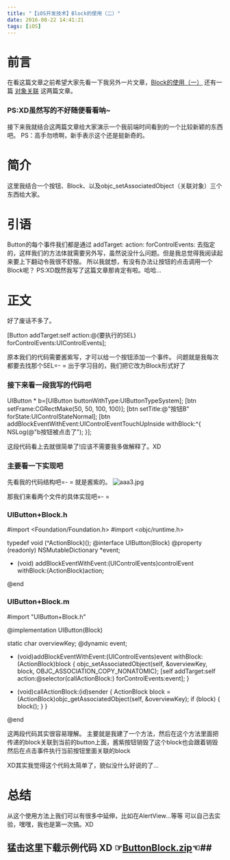 ```yaml
---
title: "【iOS开发技术】Block的使用（二）"
date: 2016-08-22 14:41:21
tags: [iOS]
---
```

# 前言
在看这篇文章之前希望大家先看一下我另外一片文章，[Block的使用（一）][1] 还有一篇 [对象关联][2] 这两篇文章。
### PS:XD虽然写的不好随便看看呐~

接下来我就结合这两篇文章给大家演示一个我前端时间看到的一个比较新颖的东西吧。
PS：高手勿喷啊，新手表示这个还是挺新奇的。

# 简介
这里我结合一个按钮、Block、以及objc_setAssociatedObject（关联对象）三个东西给大家。


<!--more-->


# 引语
Button的每个事件我们都是通过 addTarget: action: forControlEvents: 去指定的，这样我们的方法体就需要另外写，虽然说没什么问题。但是我总觉得我阅读起来要上下翻动令我很不舒服。
所以我就想，有没有办法让按钮的点击调用一个Block呢？
PS:XD既然我写了这篇文章那肯定有啦。哈哈...

# 正文
好了废话不多了。

[Button addTarget:self action:@(要执行的SEL) forControlEvents:UIControlEvents];

原本我们的代码需要酱紫写，才可以给一个按钮添加一个事件。
问题就是我每次都要去找那个SEL=-  = 出于学习目的，我们把它改为Block形式好了

### 接下来看一段我写的代码吧

UIButton * b=[UIButton buttonWithType:UIButtonTypeSystem];
[btn setFrame:CGRectMake(50, 50, 100, 100)];
[btn setTitle:@"按钮B" forState:UIControlStateNormal];
[btn addBlockEventWithEvent:UIControlEventTouchUpInside withBlock:^{
NSLog(@"b按钮被点击了");
}];

这段代码看上去就很简单了!应该不需要我多做解释了。XD

### 主要看一下实现吧
先看我的代码结构吧=-  = 就是酱紫的。
![aaa3.jpg][3]

那我们来看两个文件的具体实现吧=-  = 
### UIButton+Block.h

#import <Foundation/Foundation.h>
#import <objc/runtime.h>

typedef void (^ActionBlock)();
@interface UIButton(Block)
@property (readonly) NSMutableDictionary *event;

- (void) addBlockEventWithEvent:(UIControlEvents)controlEvent withBlock:(ActionBlock)action;

@end

### UIButton+Block.m


#import "UIButton+Block.h"

@implementation UIButton(Block)

static char overviewKey;
@dynamic event;

- (void)addBlockEventWithEvent:(UIControlEvents)event withBlock:(ActionBlock)block {
objc_setAssociatedObject(self, &overviewKey, block, OBJC_ASSOCIATION_COPY_NONATOMIC);
[self addTarget:self action:@selector(callActionBlock:) forControlEvents:event];
}

- (void)callActionBlock:(id)sender {
ActionBlock block = (ActionBlock)objc_getAssociatedObject(self, &overviewKey);
if (block) {
block();
}
}

@end

这两段代码其实很容易理解。
主要就是我建了一个方法，然后在这个方法里面把传递的block关联到当前的button上面，酱紫按钮销毁了这个block也会跟着销毁
然后在点击事件执行当前按钮里面关联的block

XD其实我觉得这个代码太简单了，貌似没什么好说的了...

# 总结
从这个使用方法上我们可以有很多中延伸，比如在AlertView...等等
可以自己去实验，嘿嘿，我也是第一次搞。XD

## 猛击这里下载示例代码 XD ☞[ButtonBlock.zip][4]☜##


[1]: http://loxe.me/index.php/archives/11/
[2]: http://loxe.me/index.php/archives/12/
[3]: http://loxe.oss-cn-hangzhou.aliyuncs.com/usr/uploads/2014/05/3514073082.jpg
[4]: http://loxe.oss-cn-hangzhou.aliyuncs.com/usr/uploads/2014/05/2167928676.zip